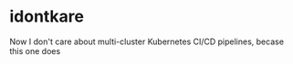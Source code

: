 # idontkare

Now I don't care about multi-cluster Kubernetes CI/CD pipelines, becase this one does 
